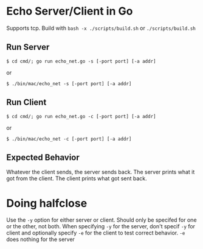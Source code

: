 # Echo Server/Client in Go

Supports tcp. Build with `bash -x ./scripts/build.sh` or `./scripts/build.sh`

## Run Server

```
$ cd cmd/; go run echo_net.go -s [-port port] [-a addr]
```
or
```
$ ./bin/mac/echo_net -s [-port port] [-a addr]
```

## Run Client
```
$ cd cmd/; go run echo_net.go -c [-port port] [-a addr]
```
or
```
$ ./bin/mac/echo_net -c [-port port] [-a addr]
```

## Expected Behavior

Whatever the client sends, the server sends back.
The server prints what it got from the client. The client prints what got sent back.

# Doing halfclose

Use the `-y` option for either server or client. Should only be specifed for one or the other, not both. When specifying `-y` for the server, don't specif `-y` for client and optionally specify `-e` for the client to test correct behavior. `-e` does nothing for the server
